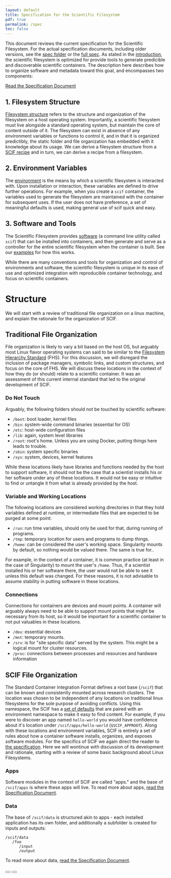 ```yaml
---
layout: default
title: Specification for the Scientific Filesystem
pdf: true
permalink: /spec
toc: false
---
```


This document reviews the current specification for the Scientific Filesystem. For the actual specification documents, including older versions, see the [spec folder](https://github.com/sci-f/sci-f.github.io/tree/master/docs/spec) or the [full spec](/specification). As stated in the [introduction](/goals), the scientific filesystem is optimized for provide tools to generate predicible and discoverable scientific containers. The description here describes how to organize software and metadata toward this goal, and encompasses two components:

[Read the Specification Document](/specification)

## 1. Filesystem Structure
[Filesystem structure](#structure) refers to the structure and organization of the filesystem on a host operating system. Importantly, a scientific filesystem must live alongside a standard operating system, but maintain the core of content outside of it. The filesystem can exist in absence of any environment variables or functions to control it, and in that it is organized predictibly, the static folder and file organization has embedded with it knowledge about its usage. We can derive a filesystem structure from a [SCIF recipe](#recipes) and in turn, we can derive a recipe from a filesystem.

## 2. Environment Variables
The [environment](#environment) is the means by which a scientific filesystem is interacted with. Upon installation or interaction, these variables are defined to drive further operations. For example, when you create a `scif` container, the variables used to generate the filesystem are maintained with the container for subsequent uses. If the user does not have preference, a set of meaningful defaults is used, making general use of scif quick and easy.

## 3. Software and Tools
The Scientific Filesystem provides [software](#software) (a command line utility called `scif`) that can be installed into containers, and then generate and serve as a controller for the entire scientific filesystem when the container is built. See our [examples](/scif/tutorials) for how this works. 

While there are many conventions and tools for organization and control of environments and software, the scientific filesystem is unique in its ease of use and optimized integration with reproducible container technology, and focus on scientific containers.

# Structure
We will start with a review of traditional file organization on a linux machine, and explain the rationale for the organization of SCIF.


## Traditional File Organization
File organization is likely to vary a bit based on the host OS, but arguably most Linux flavor operating systems can said to be similar to the <a href="https://en.wikipedia.org/wiki/Filesystem_Hierarchy_Standard" target="_blank">Filesystem Hierarchy Standard</a> (FHS). For this discussion, we will disregard the inclusion of package managers, symbolic links, and custom structures, and focus on the core of FHS. We will discuss these locations in the context of how they do (or should) relate to a scientific container. It was an assessment of this current internal standard that led to the original development of SCIF.

### Do Not Touch
Arguably, the following folders should not be touched by scientific software:

- `/boot`: boot loader, kernel files
- `/bin`: system-wide command binaries (essential for OS)
- `/etc`: host-wide configuration files
- `/lib`: again, system level libraries
- `/root`: root's home. Unless you are using Docker, putting things here leads to trouble.
- `/sbin`: system specific binaries
- `/sys`: system, devices, kernel features

While these locations likely have libraries and functions needed by the host to support software, it should not be the case that a scientist installs his or her software under any of these locations. It would not be easy or intuitive to find or untangle it from what is already provided by the host.

### Variable and Working Locations
The following locations are considered working directories in that they hold variables defined at runtime, or intermediate files that are expected to be purged at some point:

- `/run`: run time variables, should only be used for that, during running of programs.
- `/tmp`: temporary location for users and programs to dump things.
- `/home`: can be considered the user's working space. Singularity mounts by default, so nothing would be valued there. The same is true for..

For example, in the context of a container, it is common practice (at least in the case of Singularity) to mount the user's `/home`. Thus, if a scientist installed his or her software there, the user would not be able to see it unless this default was changed. For these reasons, it is not advisable to assume stability in putting software in these locations.

### Connections
Connections for containers are devices and mount points. A container will arguably always need to be able to support mount points that might be necessary from its host, so it would be important for a scientific container to not put valuables in these locations.

- `/dev`: essential devices
- `/mnt`: temporary mounts.
- `/srv`: is for "site specific data" served by the system. This might be a logical mount for cluster resources.
- `/proc`: connections between processes and resources and hardware information


## SCIF File Organization
The Standard Container Integration Format defines a root base (`/scif`) that can be known and consistently mounted across research clusters. The location was chosen to be independent of any locations on traditional linux filesystems for the sole purpose of avoiding conflicts. Using this namespace, the SCIF has a [set of defaults](/specification#environment-namespace) that are paired with an environment namespace to make it easy to find content. For example, if you were to discover an app named `hello-world` you would have confidence about it's location under `/scif/apps/hello-world` (`$SCIF_APPROOT`).
Along with these locations and environment variables, SCIF is entirely a set of rules about how a container software installs, organizes, and exposes software modules. For the specifics of SCIF we again direct the reader to [the specification](/specification). Here we will wontinue with discussion of its development and rationale, starting with a review of some basic background about Linux Filesystems.


### Apps
Software modules in the context of SCIF are called "apps." and the base of `/scif/apps` is where these apps will live. To read more about apps, [read the Specification Document](/specification).


### Data
The base of `/scif/data` is structured akin to apps - each installed application has its own folder, and additionally a subfolder is created for inputs and outputs:

```
/scif/data
   /foo
      /input
      /output
```

To read more about data, [read the Specification Document](/specification).

<div>
    <a href="/goals"><button class="previous-button btn btn-primary"><i class="fa fa-chevron-left"></i> </button></a>
    <a href="/tutorials"><button class="next-button btn btn-primary"><i class="fa fa-chevron-right"></i> </button></a>
</div><br>
